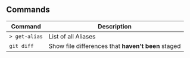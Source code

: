 ## Commands

| Command | Description |
| --- | --- |
| `> get-alias` | List of all Aliases |
| `git diff` | Show file differences that **haven't been** staged |
